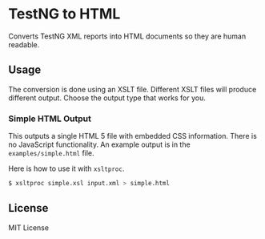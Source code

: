 # TestNG to HTML

Converts TestNG XML reports into HTML documents so they are human readable.

## Usage

The conversion is done using an XSLT file. Different XSLT files will produce different output. Choose the output type that works for you.

### Simple HTML Output

This outputs a single HTML 5 file with embedded CSS information. There is no JavaScript functionality. An example output is in the `examples/simple.html` file.

Here is how to use it with `xsltproc`.

```sh
$ xsltproc simple.xsl input.xml > simple.html
```

## License

MIT License
